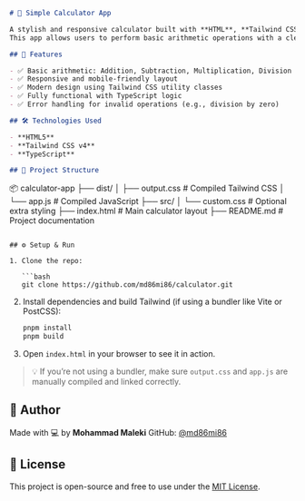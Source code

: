 ```markdown
# 🧮 Simple Calculator App

A stylish and responsive calculator built with **HTML**, **Tailwind CSS**, and **TypeScript**.  
This app allows users to perform basic arithmetic operations with a clean UI and smooth interaction.

## 🚀 Features

- ✅ Basic arithmetic: Addition, Subtraction, Multiplication, Division  
- ✅ Responsive and mobile-friendly layout  
- ✅ Modern design using Tailwind CSS utility classes  
- ✅ Fully functional with TypeScript logic  
- ✅ Error handling for invalid operations (e.g., division by zero)

## 🛠️ Technologies Used

- **HTML5**  
- **Tailwind CSS v4**  
- **TypeScript**

## 📁 Project Structure

```

📦 calculator-app
├── dist/
│   ├── output.css       # Compiled Tailwind CSS
│   └── app.js           # Compiled JavaScript
├── src/
│   └── custom.css       # Optional extra styling
├── index.html           # Main calculator layout
├── README.md            # Project documentation

````

## ⚙️ Setup & Run

1. Clone the repo:

   ```bash
   git clone https://github.com/md86mi86/calculator.git
````

2. Install dependencies and build Tailwind (if using a bundler like Vite or PostCSS):

   ```bash
   pnpm install
   pnpm build
   ```

3. Open `index.html` in your browser to see it in action.

> 💡 If you’re not using a bundler, make sure `output.css` and `app.js` are manually compiled and linked correctly.

## 🧠 Author

Made with 💻 by **Mohammad Maleki**
GitHub: [@md86mi86](https://github.com/md86mi86)

## 📜 License

This project is open-source and free to use under the [MIT License](LICENSE).

```
```
